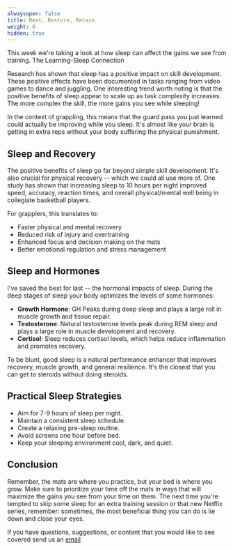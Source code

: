 ```yaml
---
alwaysopen: false
title: Rest, Restore, Retain
weight: 8
hidden: true
---
```

This week we're taking a look at how sleep can affect the gains we see from training.
The Learning-Sleep Connection

Research has shown that sleep has a positive impact on skill development. These positive effects have been documented in tasks ranging from video games to dance and juggling. One interesting trend worth noting is that the positive benefits of sleep appear to scale up as task complexity increases. The more complex the skill, the more gains you see while sleeping!

In the context of grappling, this means that the guard pass you just learned could actually be improving while you sleep. It's almost like your brain is getting in extra reps without your body suffering the physical punishment.

## Sleep and Recovery

The positive benefits of sleep go far beyond simple skill development. It's also crucial for physical recovery -- which we could all use more of. One study has shown that increasing sleep to 10 hours per night improved speed, accuracy, reaction times, and overall physical/mental well being in collegiate basketball players.

For grapplers, this translates to:

* Faster physical and mental recovery
* Reduced risk of injury and overtraining
* Enhanced focus and decision making on the mats
* Better emotional regulation and stress management

## Sleep and Hormones

I've saved the best for last -- the hormonal impacts of sleep. During the deep stages of sleep your body optimizes the levels of some hormones:

* **Growth Hormone**: GH Peaks during deep sleep and plays a large roll in muscle growth and tissue repair.
* **Testosterone**: Natural testosterone levels peak during REM sleep and plays a large role in muscle development and recovery.
* **Cortisol**: Sleep reduces cortisol levels, which helps reduce inflammation and promotes recovery.

To be blunt, good sleep is a natural performance enhancer that improves recovery, muscle growth, and general resilience. It's the closest that you can get to steroids without doing steroids.

## Practical Sleep Strategies

* Aim for 7-9 hours of sleep per night.
* Maintain a consistent sleep schedule.
* Create a relaxing pre-sleep routine.
* Avoid screens one hour before bed.
* Keep your sleeping environment cool, dark, and quiet.

## Conclusion

Remember, the mats are where you practice, but your bed is where you grow. Make sure to prioritize your time off the mats in ways that will maximize the gains you see from your time on them. The next time you're tempted to skip some sleep for an extra training session or that new Netflix series, remember: sometimes, the most beneficial thing you can do is lie down and close your eyes.

If you have questions, suggestions, or content that you would like to see covered send us an [email](mailto:social@slimemoldgrappling.com)